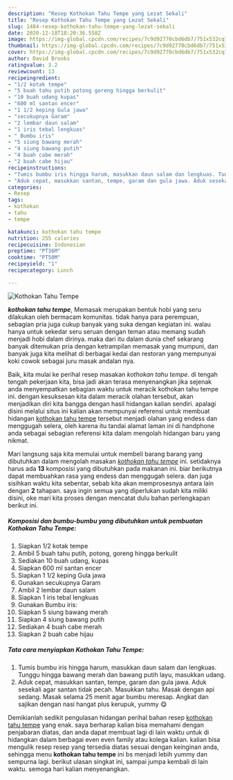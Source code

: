 ```yaml
---
description: "Resep Kothokan Tahu Tempe yang Lezat Sekali"
title: "Resep Kothokan Tahu Tempe yang Lezat Sekali"
slug: 1484-resep-kothokan-tahu-tempe-yang-lezat-sekali
date: 2020-12-18T18:20:36.558Z
image: https://img-global.cpcdn.com/recipes/7c9d92770cbd6db7/751x532cq70/kothokan-tahu-tempe-foto-resep-utama.jpg
thumbnail: https://img-global.cpcdn.com/recipes/7c9d92770cbd6db7/751x532cq70/kothokan-tahu-tempe-foto-resep-utama.jpg
cover: https://img-global.cpcdn.com/recipes/7c9d92770cbd6db7/751x532cq70/kothokan-tahu-tempe-foto-resep-utama.jpg
author: David Brooks
ratingvalue: 3.2
reviewcount: 13
recipeingredient:
- "1/2 kotak tempe"
- "5 buah tahu putih potong goreng hingga berkulit"
- "10 buah udang kupas"
- "600 ml santan encer"
- "1 1/2 keping Gula jawa"
- "secukupnya Garam"
- "2 lembar daun salam"
- "1 iris tebal lengkuas"
- " Bumbu iris"
- "5 siung bawang merah"
- "4 siung bawang putih"
- "4 buah cabe merah"
- "2 buah cabe hijau"
recipeinstructions:
- "Tumis bumbu iris hingga harum, masukkan daun salam dan lengkuas. Tunggu hingga bawang merah dan bawang putih layu, masukkan udang."
- "Aduk cepat, masukkan santan, tempe, garam dan gula jawa. Aduk sesekali agar santan tidak pecah. Masukkan tahu. Masak dengan api sedang. Masak selama 25 menit agar bumbu meresap. Angkat dan sajikan dengan nasi hangat plus kerupuk, yummy 😋"
categories:
- Resep
tags:
- kothokan
- tahu
- tempe

katakunci: kothokan tahu tempe 
nutrition: 255 calories
recipecuisine: Indonesian
preptime: "PT36M"
cooktime: "PT50M"
recipeyield: "1"
recipecategory: Lunch

---
```



![Kothokan Tahu Tempe](https://img-global.cpcdn.com/recipes/7c9d92770cbd6db7/751x532cq70/kothokan-tahu-tempe-foto-resep-utama.jpg)

<b><i>kothokan tahu tempe</i></b>, Memasak merupakan bentuk hobi yang seru dilakukan oleh bermacam komunitas. tidak hanya para perempuan, sebagian pria juga cukup banyak yang suka dengan kegiatan ini. walau hanya untuk sekedar seru seruan dengan teman atau memang sudah menjadi hobi dalam dirinya. maka dari itu dalam dunia chef sekarang banyak ditemukan pria dengan ketrampilan memasak yang mumpuni, dan banyak juga kita melihat di berbagai kedai dan restoran yang mempunyai koki cowok sebagai juru masak andalan nya.

Baik, kita mulai ke perihal resep masakan <i>kothokan tahu tempe</i>. di tengah tengah pekerjaan kita, bisa jadi akan terasa menyenangkan jika sejenak anda menyempatkan sebagian waktu untuk meracik kothokan tahu tempe ini. dengan kesuksesan kita dalam meracik olahan tersebut, akan menjadikan diri kita bangga dengan hasil hidangan kalian sendiri. apalagi disini melalui situs ini kalian akan mempunyai referensi untuk membuat hidangan <u>kothokan tahu tempe</u> tersebut menjadi olahan yang endess dan menggugah selera, oleh karena itu tandai alamat laman ini di handphone anda sebagai sebagian referensi kita dalam mengolah hidangan baru yang nikmat.




Mari langsung saja kita memulai untuk membeli barang barang yang dibutuhkan dalam mengolah masakan <u><i>kothokan tahu tempe</i></u> ini. setidaknya harus ada <b>13</b> komposisi yang dibutuhkan pada makanan ini. biar berikutnya dapat membuahkan rasa yang endess dan menggugah selera. dan juga sisihkan waktu kita sebentar, sebab kita akan memprosesnya antara lain dengan <b>2</b> tahapan. saya ingin semua yang diperlukan sudah kita miliki disini, oke mari kita proses dengan mencatat dulu bahan perlengkapan berikut ini.

<!--inarticleads1-->

##### Komposisi dan bumbu-bumbu yang dibutuhkan untuk pembuatan Kothokan Tahu Tempe:

1. Siapkan 1/2 kotak tempe
1. Ambil 5 buah tahu putih, potong, goreng hingga berkulit
1. Sediakan 10 buah udang, kupas
1. Siapkan 600 ml santan encer
1. Siapkan 1 1/2 keping Gula jawa
1. Gunakan secukupnya Garam
1. Ambil 2 lembar daun salam
1. Siapkan 1 iris tebal lengkuas
1. Gunakan  Bumbu iris:
1. Siapkan 5 siung bawang merah
1. Siapkan 4 siung bawang putih
1. Sediakan 4 buah cabe merah
1. Siapkan 2 buah cabe hijau




<!--inarticleads2-->

##### Tata cara menyiapkan Kothokan Tahu Tempe:

1. Tumis bumbu iris hingga harum, masukkan daun salam dan lengkuas. Tunggu hingga bawang merah dan bawang putih layu, masukkan udang.
1. Aduk cepat, masukkan santan, tempe, garam dan gula jawa. Aduk sesekali agar santan tidak pecah. Masukkan tahu. Masak dengan api sedang. Masak selama 25 menit agar bumbu meresap. Angkat dan sajikan dengan nasi hangat plus kerupuk, yummy 😋




Demikianlah sedikit pengulasan hidangan perihal bahan resep <u>kothokan tahu tempe</u> yang enak. saya berharap kalian bisa memahami dengan penjabaran diatas, dan anda dapat membuat lagi di lain waktu untuk di hidangkan dalam berbagai even even family atau kolega kalian. kalian bisa mengulik resep resep yang tersedia diatas sesuai dengan keinginan anda, sehingga menu <b>kothokan tahu tempe</b> ini bs menjadi lebih yummy dan sempurna lagi. berikut ulasan singkat ini, sampai jumpa kembali di lain waktu. semoga hari kalian menyenangkan.
